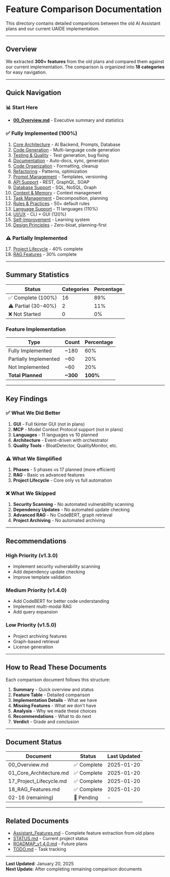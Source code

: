 # Feature Comparison Documentation

This directory contains detailed comparisons between the old AI Assistant plans and our current UAIDE implementation.

---

## Overview

We extracted **300+ features** from the old plans and compared them against our current implementation. The comparison is organized into **18 categories** for easy navigation.

---

## Quick Navigation

### 📊 Start Here
- **[00_Overview.md](00_Overview.md)** - Executive summary and statistics

### ✅ Fully Implemented (100%)
1. [Core Architecture](01_Core_Architecture.md) - AI Backend, Prompts, Database
2. [Code Generation](02_Code_Generation.md) - Multi-language code generation
3. [Testing & Quality](03_Testing_Quality.md) - Test generation, bug fixing
4. [Documentation](04_Documentation.md) - Auto-docs, sync, generation
5. [Code Organization](05_Code_Organization.md) - Formatting, cleanup
6. [Refactoring](06_Refactoring.md) - Patterns, optimization
7. [Prompt Management](07_Prompt_Management.md) - Templates, versioning
8. [API Support](08_API_Support.md) - REST, GraphQL, SOAP
9. [Database Support](09_Database_Support.md) - SQL, NoSQL, Graph
10. [Context & Memory](10_Context_Memory.md) - Context management
11. [Task Management](11_Task_Management.md) - Decomposition, planning
12. [Rules & Practices](12_Rules_Practices.md) - 50+ default rules
13. [Language Support](13_Language_Support.md) - 11 languages (110%)
14. [UI/UX](14_UI_UX.md) - CLI + GUI (120%)
15. [Self-Improvement](15_Self_Improvement.md) - Learning system
16. [Design Principles](16_Design_Principles.md) - Zero-bloat, planning-first

### ⚠️ Partially Implemented
17. [Project Lifecycle](17_Project_Lifecycle.md) - 40% complete
18. [RAG Features](18_RAG_Features.md) - 30% complete

---

## Summary Statistics

| Status | Categories | Percentage |
|--------|-----------|------------|
| ✅ Complete (100%) | 16 | 89% |
| ⚠️ Partial (30-40%) | 2 | 11% |
| ❌ Not Started | 0 | 0% |

### Feature Implementation

| Type | Count | Percentage |
|------|-------|------------|
| Fully Implemented | ~180 | 60% |
| Partially Implemented | ~60 | 20% |
| Not Implemented | ~60 | 20% |
| **Total Planned** | **~300** | **100%** |

---

## Key Findings

### ✅ What We Did Better
1. **GUI** - Full tkinter GUI (not in plans)
2. **MCP** - Model Context Protocol support (not in plans)
3. **Languages** - 11 languages vs 10 planned
4. **Architecture** - Event-driven with orchestrator
5. **Quality Tools** - BloatDetector, QualityMonitor, etc.

### ⚠️ What We Simplified
1. **Phases** - 5 phases vs 17 planned (more efficient)
2. **RAG** - Basic vs advanced features
3. **Project Lifecycle** - Core only vs full automation

### ❌ What We Skipped
1. **Security Scanning** - No automated vulnerability scanning
2. **Dependency Updates** - No automated update checking
3. **Advanced RAG** - No CodeBERT, graph retrieval
4. **Project Archiving** - No automated archiving

---

## Recommendations

### High Priority (v1.3.0)
- Implement security vulnerability scanning
- Add dependency update checking
- Improve template validation

### Medium Priority (v1.4.0)
- Add CodeBERT for better code understanding
- Implement multi-modal RAG
- Add query expansion

### Low Priority (v1.5.0)
- Project archiving features
- Graph-based retrieval
- License generation

---

## How to Read These Documents

Each comparison document follows this structure:

1. **Summary** - Quick overview and status
2. **Feature Table** - Detailed comparison
3. **Implementation Details** - What we have
4. **Missing Features** - What we don't have
5. **Analysis** - Why we made these choices
6. **Recommendations** - What to do next
7. **Verdict** - Grade and conclusion

---

## Document Status

| Document | Status | Last Updated |
|----------|--------|--------------|
| 00_Overview.md | ✅ Complete | 2025-01-20 |
| 01_Core_Architecture.md | ✅ Complete | 2025-01-20 |
| 17_Project_Lifecycle.md | ✅ Complete | 2025-01-20 |
| 18_RAG_Features.md | ✅ Complete | 2025-01-20 |
| 02-16 (remaining) | 📝 Pending | - |

---

## Related Documents

- [Assistant_Features.md](../Assistant_Features.md) - Complete feature extraction from old plans
- [STATUS.md](../STATUS.md) - Current project status
- [ROADMAP_v1.4.0.md](../ROADMAP_v1.4.0.md) - Future plans
- [TODO.md](../../TODO.md) - Task tracking

---

**Last Updated**: January 20, 2025  
**Next Update**: After completing remaining comparison documents
